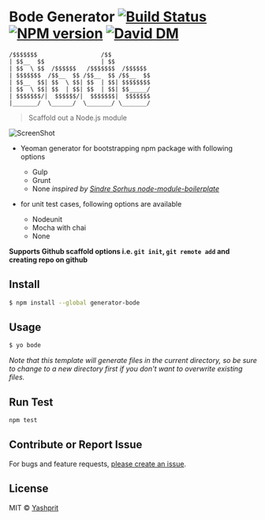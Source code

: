 # Bode Generator [![Build Status][travis-image]][travis-url] [![NPM version][npm-image]][npm-url] [![David DM][daviddm-image]][daviddm-url]

    /$$$$$$$                  /$$
    | $$__  $$                | $$
    | $$  \ $$  /$$$$$$   /$$$$$$$  /$$$$$$
    | $$$$$$$  /$$__  $$ /$$__  $$ /$$__  $$
    | $$__  $$| $$  \ $$| $$  | $$| $$$$$$$$
    | $$  \ $$| $$  | $$| $$  | $$| $$_____/
    | $$$$$$$/|  $$$$$$/|  $$$$$$$|  $$$$$$$
    |_______/  \______/  \_______/ \_______/

> Scaffold out a Node.js module

![ScreenShot](https://raw.github.com/yashprit/generator-bode/master/screenshot.png)

* Yeoman generator for bootstrapping npm package with following options
  * Gulp
  * Grunt
  * None *inspired by [Sindre Sorhus node-module-boilerplate](https://github.com/sindresorhus/node-module-boilerplate)*


* for unit test cases, following options are available
  * Nodeunit
  * Mocha with chai
  * None

**Supports Github scaffold options i.e. `git init`, `git remote add` and creating repo on github**

## Install

```sh
$ npm install --global generator-bode
```

## Usage

```sh
$ yo bode
```

*Note that this template will generate files in the current directory, so be sure to change to a new directory first if you don't want to overwrite existing files.*

## Run Test
```sh
npm test
```

## Contribute or Report Issue
For bugs and feature requests, [please create an issue](https://github.com/yashprit/generator-bode/issues).

## License

MIT © [Yashprit](http://yashprit.github.io/)

[npm-url]: https://www.npmjs.com/package/generator-bode
[npm-image]: https://badge.fury.io/js/generator-bode.svg
[travis-url]: https://travis-ci.org/yashprit/generator-bode
[travis-image]: https://travis-ci.org/yashprit/generator-bode.svg?branch=master
[daviddm-url]: https://david-dm.org/yashprit/generator-bode
[daviddm-image]: https://david-dm.org/yashprit/generator-bode.svg

